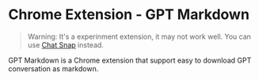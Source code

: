 # Chrome Extension - GPT Markdown


> Warning: It's a experinment extension, it may not work well. You can use [Chat Snap](https://chrome.google.com/webstore/detail/chat-snap/odefoadiagpbocdhfgbdmfkdloclimge) instead.

GPT Markdown is a Chrome extension that support easy to download GPT conversation as markdown.

